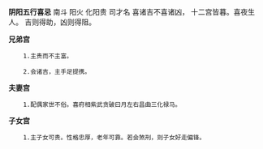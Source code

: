 **阴阳五行喜忌**
南斗 阳火 化阳贵 司才名
喜诸吉不喜诸凶， 十二宫皆暮。喜夜生人。
吉则得助，凶则得阻。

**兄弟宫**
```
    1.主贵而不主富。

    2.会诸吉，主手足提携。
```

**夫妻宫**
```
    1.配偶家世不俗。喜府相紫武贪破曰月左右昌曲三化禄马。
```

**子女宫**
```
    1.主子女可贵。性格忠厚，老年可靠。若会煞刑，则子女好走偏锋。
```